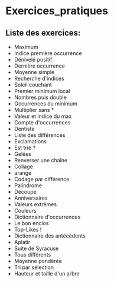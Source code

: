 # Exercices_pratiques

## Liste des exercices:
- Maximum
- Indice première occurrence
- Dénivelé positif
- Dernière occurrence
- Moyenne simple
- Recherche d'indices
- Soleil couchant
- Premier minimum local
- Nombres puis double
- Occurrences du minimum
- Multiplier sans *
- Valeur et indice du max
- Compte d'occurrences
- Dentiste
- Liste des différences
- Exclamations
- Est trié ?
- Gelées
- Renverser une chaîne
- Collage
- arange
- Codage par différence
- Palindrome
- Découpe
- Anniversaires
- Valeurs extrêmes
- Couleurs
- Dictionnaire d'occurrences
- Le bon enclos
- Top-Likes !
- Dictionnaire des antécédents
- Aplatir
- Suite de Syracuse
- Tous différents
- Moyenne pondérée
- Tri par sélection
- Hauteur et taille d'un arbre
